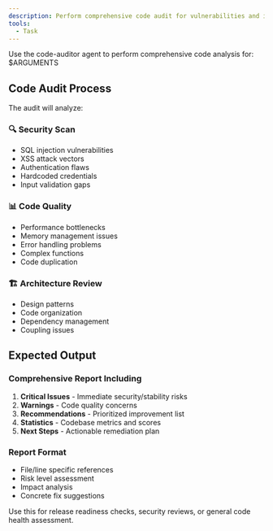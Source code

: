 ```yaml
---
description: Perform comprehensive code audit for vulnerabilities and improvements
tools:
  - Task
---
```


Use the code-auditor agent to perform comprehensive code analysis for: $ARGUMENTS

## Code Audit Process

The audit will analyze:

### 🔍 **Security Scan**

- SQL injection vulnerabilities
- XSS attack vectors
- Authentication flaws
- Hardcoded credentials
- Input validation gaps

### 📊 **Code Quality**

- Performance bottlenecks
- Memory management issues
- Error handling problems
- Complex functions
- Code duplication

### 🏗️ **Architecture Review**

- Design patterns
- Code organization
- Dependency management
- Coupling issues

## Expected Output

### Comprehensive Report Including

1. **Critical Issues** - Immediate security/stability risks
2. **Warnings** - Code quality concerns
3. **Recommendations** - Prioritized improvement list
4. **Statistics** - Codebase metrics and scores
5. **Next Steps** - Actionable remediation plan

### Report Format

- File/line specific references
- Risk level assessment
- Impact analysis
- Concrete fix suggestions

Use this for release readiness checks, security reviews, or general code health assessment.
